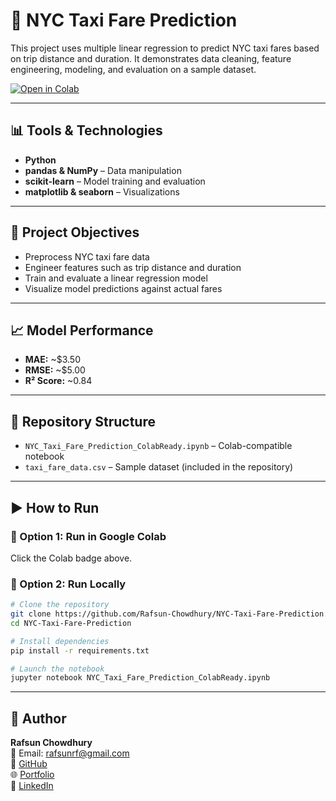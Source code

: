 
# 🚕 NYC Taxi Fare Prediction

This project uses multiple linear regression to predict NYC taxi fares based on trip distance and duration. It demonstrates data cleaning, feature engineering, modeling, and evaluation on a sample dataset.

[![Open in Colab](https://colab.research.google.com/assets/colab-badge.svg)](https://colab.research.google.com/github/Rafsun-Chowdhury/NYC-Taxi-Fare-Prediction/blob/main/NYC_Taxi_Fare_Prediction.ipynb)


---

## 📊 Tools & Technologies

- **Python**
- **pandas & NumPy** – Data manipulation
- **scikit-learn** – Model training and evaluation
- **matplotlib & seaborn** – Visualizations

---

## 🎯 Project Objectives

- Preprocess NYC taxi fare data
- Engineer features such as trip distance and duration
- Train and evaluate a linear regression model
- Visualize model predictions against actual fares

---

## 📈 Model Performance

- **MAE:** ~$3.50  
- **RMSE:** ~$5.00  
- **R² Score:** ~0.84

---

## 📁 Repository Structure

- `NYC_Taxi_Fare_Prediction_ColabReady.ipynb` – Colab-compatible notebook
- `taxi_fare_data.csv` – Sample dataset (included in the repository)

---

## ▶️ How to Run

### 📍 Option 1: Run in Google Colab
Click the Colab badge above.

### 📍 Option 2: Run Locally

```bash
# Clone the repository
git clone https://github.com/Rafsun-Chowdhury/NYC-Taxi-Fare-Prediction.git
cd NYC-Taxi-Fare-Prediction

# Install dependencies
pip install -r requirements.txt

# Launch the notebook
jupyter notebook NYC_Taxi_Fare_Prediction_ColabReady.ipynb
```

---

## 👤 Author

**Rafsun Chowdhury**  
📧 Email: rafsunrf@gmail.com  
🔗 [GitHub](https://github.com/Rafsun-Chowdhury)  
🌐 [Portfolio](https://rafsun-chowdhury.github.io/portfolio/)  
💼 [LinkedIn](https://www.linkedin.com/in/rafsun-chowdhury/)
